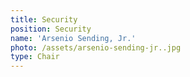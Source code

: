 ```yaml
---
title: Security
position: Security
name: 'Arsenio Sending, Jr.'
photo: /assets/arsenio-sending-jr..jpg
type: Chair
---
```


